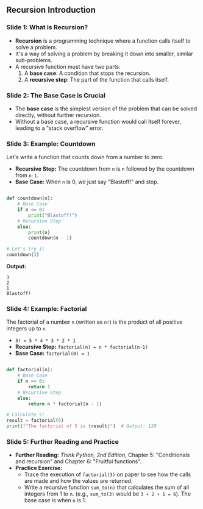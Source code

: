 ## Recursion Introduction

### Slide 1: What is Recursion?

  * **Recursion** is a programming technique where a function calls itself to solve a problem.
  * It's a way of solving a problem by breaking it down into smaller, similar sub-problems.
  * A recursive function must have two parts:
    1.  A **base case**: A condition that stops the recursion.
    2.  A **recursive step**: The part of the function that calls itself.

### Slide 2: The Base Case is Crucial

  * The **base case** is the simplest version of the problem that can be solved directly, without further recursion.
  * Without a base case, a recursive function would call itself forever, leading to a "stack overflow" error.

### Slide 3: Example: Countdown

Let's write a function that counts down from a number to zero.

  * **Recursive Step:** The countdown from `n` is `n` followed by the countdown from `n-1`.
  * **Base Case:** When `n` is 0, we just say "Blastoff\!" and stop.

<!-- end list -->
```py

def countdown(n):
    # Base Case
    if n <= 0:
        print("Blastoff!")
    # Recursive Step
    else:
        print(n)
        countdown(n - 1)

# Let's try it
countdown(3)
```
**Output:**
```
3
2
1
Blastoff!
```
### Slide 4: Example: Factorial

The factorial of a number `n` (written as `n!`) is the product of all positive integers up to `n`.

  * `5! = 5 * 4 * 3 * 2 * 1`
  * **Recursive Step:** `factorial(n) = n * factorial(n-1)`
  * **Base Case:** `factorial(0) = 1`

<!-- end list -->
```py

def factorial(n):
    # Base Case
    if n == 0:
        return 1
    # Recursive Step
    else:
        return n * factorial(n - 1)

# Calculate 5!
result = factorial(5)
print(f"The factorial of 5 is {result}")  # Output: 120
```
### Slide 5: Further Reading and Practice

  * **Further Reading:** *Think Python, 2nd Edition*, Chapter 5: "Conditionals and recursion" and Chapter 6: "Fruitful functions".
  * **Practice Exercise:**
      * Trace the execution of `factorial(3)` on paper to see how the calls are made and how the values are returned.
      * Write a recursive function `sum_to(n)` that calculates the sum of all integers from 1 to `n`. (e.g., `sum_to(3)` would be `3 + 2 + 1 = 6`). The base case is when `n` is 1.